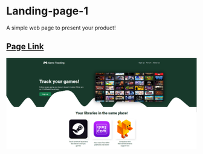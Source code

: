 # Landing-page-1

A simple web page to present your product!

## [Page Link](https://nangt3c.github.io/landing-page-1/)
![Preview](./preview.png)
